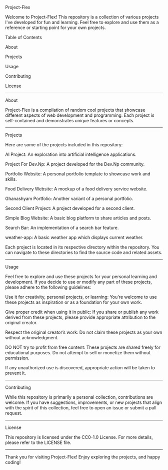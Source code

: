 Project-Flex

Welcome to Project-Flex! This repository is a collection of various projects I've developed for fun and learning. Feel free to explore and use them as a reference or starting point for your own projects.

Table of Contents

About

Projects

Usage

Contributing

License
<hr>
About

Project-Flex is a compilation of random cool projects that showcase different aspects of web development and programming. Each project is self-contained and demonstrates unique features or concepts.
<hr>
Projects

Here are some of the projects included in this repository:

AI Project: An exploration into artificial intelligence applications.

Project For Dev.Np: A project developed for the Dev.Np community.

Portfolio Website: A personal portfolio template to showcase work and skills.

Food Delivery Website: A mockup of a food delivery service website.

Ghanashyam Portfolio: Another variant of a personal portfolio.

Second Client Project: A project developed for a second client.

Simple Blog Website: A basic blog platform to share articles and posts.

Search Bar: An implementation of a search bar feature.

weather-app: A basic weather app which displays current weather.

Each project is located in its respective directory within the repository. You can navigate to these directories to find the source code and related assets.
<hr>
Usage

Feel free to explore and use these projects for your personal learning and development. If you decide to use or modify any part of these projects, please adhere to the following guidelines:

Use it for creativity, personal projects, or learning: You're welcome to use these projects as inspiration or as a foundation for your own work.

Give proper credit when using it in public: If you share or publish any work derived from these projects, please provide appropriate attribution to the original creator.

Respect the original creator’s work: Do not claim these projects as your own without acknowledgment.

DO NOT try to profit from free content: These projects are shared freely for educational purposes. Do not attempt to sell or monetize them without permission.


If any unauthorized use is discovered, appropriate action will be taken to prevent it.
<hr>
Contributing

While this repository is primarily a personal collection, contributions are welcome. If you have suggestions, improvements, or new projects that align with the spirit of this collection, feel free to open an issue or submit a pull request.
<hr>
License

This repository is licensed under the CC0-1.0 License. For more details, please refer to the LICENSE file.


---

Thank you for visiting Project-Flex! Enjoy exploring the projects, and happy coding!

